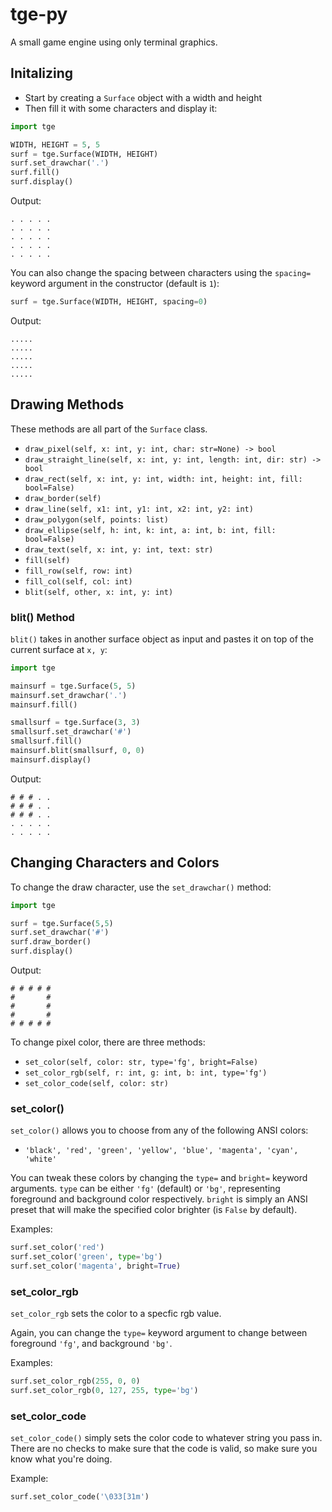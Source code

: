 # tge-py
A small game engine using only terminal graphics.

## Initalizing
- Start by creating a `Surface` object with a width and height
- Then fill it with some characters and display it:

```py
import tge

WIDTH, HEIGHT = 5, 5
surf = tge.Surface(WIDTH, HEIGHT)
surf.set_drawchar('.')
surf.fill()
surf.display()
```
Output:
```
. . . . .
. . . . .
. . . . .
. . . . .
. . . . .
```

You can also change the spacing between characters using the `spacing=` keyword argument in the constructor (default is `1`):
```py
surf = tge.Surface(WIDTH, HEIGHT, spacing=0)
```
Output:
```
.....
.....
.....
.....
.....
```

## Drawing Methods
These methods are all part of the `Surface` class.
- `draw_pixel(self, x: int, y: int, char: str=None) -> bool`
- `draw_straight_line(self, x: int, y: int, length: int, dir: str) -> bool`
- `draw_rect(self, x: int, y: int, width: int, height: int, fill: bool=False)`
- `draw_border(self)`
- `draw_line(self, x1: int, y1: int, x2: int, y2: int)`
- `draw_polygon(self, points: list)`
- `draw_ellipse(self, h: int, k: int, a: int, b: int, fill: bool=False)`
- `draw_text(self, x: int, y: int, text: str)`
- `fill(self)`
- `fill_row(self, row: int)`
- `fill_col(self, col: int)`
- `blit(self, other, x: int, y: int)`

### blit() Method
`blit()` takes in another surface object as input and pastes it on top of the current surface at `x, y`:
```py
import tge

mainsurf = tge.Surface(5, 5)
mainsurf.set_drawchar('.')
mainsurf.fill()

smallsurf = tge.Surface(3, 3)
smallsurf.set_drawchar('#')
smallsurf.fill()
mainsurf.blit(smallsurf, 0, 0)
mainsurf.display()
```
Output:
```
# # # . .
# # # . .
# # # . .
. . . . .
. . . . .
```

## Changing Characters and Colors
To change the draw character, use the `set_drawchar()` method:
```py
import tge

surf = tge.Surface(5,5)
surf.set_drawchar('#')
surf.draw_border()
surf.display()
```
Output:
```
# # # # #
#       #
#       #
#       #
# # # # #
```

To change pixel color, there are three methods:
- `set_color(self, color: str, type='fg', bright=False)`
- `set_color_rgb(self, r: int, g: int, b: int, type='fg')`
- `set_color_code(self, color: str)`

### set_color()
`set_color()` allows you to choose from any of the following ANSI colors:
- `'black', 'red', 'green', 'yellow', 'blue', 'magenta', 'cyan', 'white'`

You can tweak these colors by changing the `type=` and `bright=` keyword arguments. `type` can be either `'fg'` (default) or `'bg'`, representing foreground and background color respectively.
`bright` is simply an ANSI preset that will make the specified color brighter (is `False` by default).

Examples:
```py
surf.set_color('red')
surf.set_color('green', type='bg')
surf.set_color('magenta', bright=True)
```

### set_color_rgb
`set_color_rgb` sets the color to a specfic rgb value.

Again, you can change the `type=` keyword argument to change between foreground `'fg'`, and background `'bg'`.

Examples:
```py
surf.set_color_rgb(255, 0, 0)
surf.set_color_rgb(0, 127, 255, type='bg')
```

### set_color_code
`set_color_code()` simply sets the color code to whatever string you pass in. There are no checks to make sure that the code is valid, so make sure you know what you're doing.

Example:
```py
surf.set_color_code('\033[31m')
```
